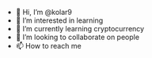 - 👋 Hi, I’m @kolar9
- 👀 I’m interested in learning 
- 🌱 I’m currently learning cryptocurrency 
- 💞️ I’m looking to collaborate on people
- 📫 How to reach me
<!---
kolar9/kolar9 is a ✨ special ✨ repository because its `README.md` (this file) appears on your GitHub profile.
You can click the Preview link to take a look at your changes.
--->
